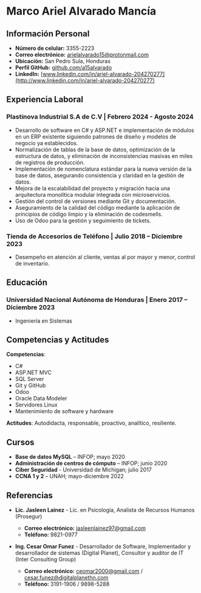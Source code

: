 # Marco Ariel Alvarado Mancía

## Información Personal
- **Número de celular:** 3355-2223
- **Correo electrónico:** arielalvarado15@protonmail.com
- **Ubicación:** San Pedro Sula, Honduras
- **Perfil GitHub:** [github.com/a15alvarado](https://github.com/a15alvarado)
- **LinkedIn:** [www.linkedin.com/in/ariel-alvarado-204270277](http://www.linkedin.com/in/ariel-alvarado-204270277)

## Experiencia Laboral

### Plastinova Industrial S.A de C.V | Febrero 2024 - Agosto 2024
- Desarrollo de software en C# y ASP.NET e implementación de módulos en un ERP existente siguiendo patrones de diseño y modelos de negocio ya establecidos.
- Normalización de tablas de la base de datos, optimización de la estructura de datos, y eliminación de inconsistencias masivas en miles de registros de producción.
- Implementación de nomenclatura estándar para la nueva versión de la base de datos, asegurando consistencia y claridad en la gestión de datos.
- Mejora de la escalabilidad del proyecto y migración hacia una arquitectura monolítica modular integrada con microservicios.
- Gestión del control de versiones mediante Git y documentación.
- Aseguramiento de la calidad del código mediante la aplicación de principios de código limpio y la eliminación de codesmells.
- Uso de Odoo para la gestión y seguimiento de tickets.

### Tienda de Accesorios de Teléfono | Julio 2018 – Diciembre 2023
- Desempeño en atención al cliente, ventas al por mayor y menor, control de inventario.

## Educación

### Universidad Nacional Autónoma de Honduras | Enero 2017 – Diciembre 2023
- Ingeniería en Sistemas

## Competencias y Actitudes

**Competencias**:
- C#
- ASP.NET MVC
- SQL Server
- Git y GitHub
- Odoo
- Oracle Data Modeler
- Servidores Linux
- Mantenimiento de software y hardware

**Actitudes**: Autodidacta, responsable, proactivo, analítico, resiliente.

## Cursos
- **Base de datos MySQL** – INFOP; mayo 2020
- **Administración de centros de cómputo** – INFOP; junio 2020
- **Ciber Seguridad** - Universidad de Michigan; julio 2017
- **CCNA 1 y 2** – UNAH; mayo-diciembre 2022

## Referencias

- **Lic. Jasleen Laínez** - Lic. en Psicología, Analista de Recursos Humanos (Prosegur)
  - **Correo electrónico:** jasleenlainez97@gmail.com
  - **Teléfono:** 9821-0977

- **Ing. Cesar Omar Funez** - Desarrollador de Software, Implementador y desarrollador de sistemas (Digital Planet), Consultor y auditor de IT (Inter Consulting Group)
  - **Correo electrónico:** ceomar2000@gmail.com / cesar.funez@digitalplanethn.com
  - **Teléfono:** 3191-1906 / 9898-5288